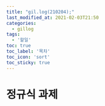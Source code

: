 ```yaml
---
title: "gil.log(210204);"
last_modified_at: 2021-02-03T21:50
categories: 
  - gillog
tags: 
  - '할일'
toc: true
toc_label: '목차'
toc_icon: 'sort'
toc_sticky: true
---
```

# 정규식 과제